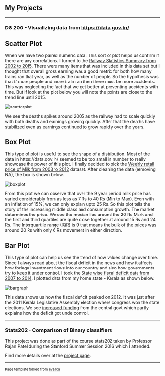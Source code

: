 ## My Projects

---

### DS 200 - Visualizing data from https://data.gov.in/

## Scatter Plot

When we have two paired numeric data. This sort of plot helps us confirm if there are any correlations. I turned to the [Railway Statistics Summary from 2002 to 2015](https://data.gov.in/resources/railway-statistics-summary-2002-03-2014-15). There were many items that was included in this data set but I thought that overall gross earning was a good metric for both how many trains ran that year, as well as the number of people. So the hypothesis was that if more people and more train ran then there must be more accidents. This was neglecting the fact that we get better at preventing accidents with time. But if look at the plot below you will note the points are close to the trend line until 2015.

![scatterplot](https://i.imgur.com/ydby0A8.png)

We see the deaths spikes around 2005 as the railway had to scale quickly with both deaths and earnings growing quickly. After that the deaths have stabilized even as earnings continued to grow rapidly over the years. 


## Box Plot

This type of plot is useful to see the shape of a distribution. Most of the data in https://data.gov.in/ seemed to be too small in number to really showcase the power of this plot. I finally decided to pick the [Weekly retail price of Milk from 2003 to 2012](https://data.gov.in/resources/weekly-retail-price-milk-upto-2012) dataset. After cleaning the data (removing NA), the box is shown below.

![boxplot](https://i.imgur.com/7mOkP5C.png)

From this plot we can observe that over the 9 year period milk price has varied considerably from as less as 7 Rs to 40 Rs (Min to Max). Even with an inflation of 15%, we can only explain upto 25 Rs. So this plot tells the story of the increasing middle class and consumption growth. The market determines the price. We see the median lies around the 20 Rs Mark and the first and third quartiles are quite close together at around 15 Rs and 24 Rs. The Interquartile range (IQR) is 9 that means the bulk of the prices was around 20 Rs with only 6 Rs movement in either direction.


## Bar Plot

This type of plot can help us see the trend of how values change over time. Since I always read about the fiscal deficit in the news and how it affects how foriegn investment flows into our country and also how governments try to keep it under control. I took the [State wise fiscal deficit data from 2007 to 2014](https://data.gov.in/resources/fiscal-deficit-surplus-percentage-gsdp-2007-08-2013-14-0). I plotted data from my home state - Kerala as shown below.

![bargraph](https://i.imgur.com/mgEWa1t.png)

This data shows us how the fiscal deficit peaked on 2012. It was just after the 2011 Kerala Legislative Assembly election where congress won the state elections. We see [increased funding](https://kerala.gov.in/documents/10180/c02a7d8e-18c2-4f72-8cfe-e0c176e851c6) from the central govt which partly explains how the deficit got unde control.


---

### Stats202 - Comparison of Binary classifiers

This project was done as part of the course stats202 taken by Professor Rajan Patel during the Stanford Summer Session 2016 which I attended.

Find more details over at the [project page](https://anantham.github.io/Stats202/).



---
<p style="font-size:11px">Page template forked from <a href="https://github.com/evanca/quick-portfolio">evanca</a></p>
<!-- Remove above link if you don't want to attibute -->
